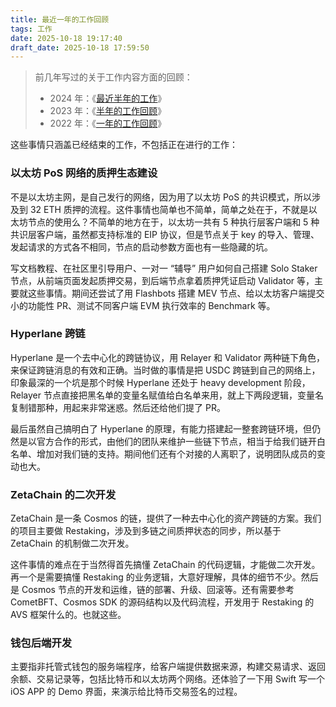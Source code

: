 ```yaml
---
title: 最近一年的工作回顾
tags: 工作
date: 2025-10-18 19:17:40
draft_date: 2025-10-18 17:59:50
---
```



> 前几年写过的关于工作内容方面的回顾：
> - 2024 年：《[最近半年的工作](/2024/02/17/最近半年的工作/)》
> - 2023 年：《[半年的工作回顾](/2023/05/06/半年的工作回顾/)》
> - 2022 年：《[一年的工作回顾](/2022/08/27/一年的工作回顾/)》

这些事情只涵盖已经结束的工作，不包括正在进行的工作：

### 以太坊 PoS 网络的质押生态建设

不是以太坊主网，是自己发行的网络，因为用了以太坊 PoS 的共识模式，所以涉及到 32 ETH 质押的流程。这件事情也简单也不简单，简单之处在于，不就是以太坊节点的使用么？不简单的地方在于，以太坊一共有 5 种执行层客户端和 5 种共识层客户端，虽然都支持标准的 EIP 协议，但是节点关于 key 的导入、管理、发起请求的方式各不相同，节点的启动参数方面也有一些隐藏的坑。

写文档教程、在社区里引导用户、一对一 “辅导” 用户如何自己搭建 Solo Staker 节点，从前端页面发起质押交易，到后端节点拿着质押凭证启动 Validator 等，主要就这些事情。期间还尝试了用 Flashbots 搭建 MEV 节点、给以太坊客户端提交小的功能性 PR、测试不同客户端 EVM 执行效率的 Benchmark 等。

### Hyperlane 跨链

Hyperlane 是一个去中心化的跨链协议，用 Relayer 和 Validator 两种链下角色，来保证跨链消息的有效和正确。当时做的事情是把 USDC 跨链到自己的网络上，印象最深的一个坑是那个时候 Hyperlane 还处于 heavy development 阶段，Relayer 节点直接把黑名单的变量名赋值给白名单来用，就上下两段逻辑，变量名复制错那种，用起来非常迷惑。然后还给他们提了 PR。

最后虽然自己搞明白了 Hyperlane 的原理，有能力搭建起一整套跨链环境，但仍然是以官方合作的形式，由他们的团队来维护一些链下节点，相当于给我们链开白名单、增加对我们链的支持。期间他们还有个对接的人离职了，说明团队成员的变动也大。

### ZetaChain 的二次开发

ZetaChain 是一条 Cosmos 的链，提供了一种去中心化的资产跨链的方案。我们的项目主要做 Restaking，涉及到多链之间质押状态的同步，所以基于 ZetaChain 的机制做二次开发。

这件事情的难点在于当然得首先搞懂 ZetaChain 的代码逻辑，才能做二次开发。再一个是需要搞懂 Restaking 的业务逻辑，大意好理解，具体的细节不少。然后是 Cosmos 节点的开发和运维，链的部署、升级、回滚等。还有需要参考 CometBFT、Cosmos SDK 的源码结构以及代码流程，开发用于 Restaking 的 AVS 框架什么的。也就这些。

### 钱包后端开发

主要指非托管式钱包的服务端程序，给客户端提供数据来源，构建交易请求、返回余额、交易记录等，包括比特币和以太坊两个网络。还体验了一下用 Swift 写一个 iOS APP 的 Demo 界面，来演示给比特币交易签名的过程。



